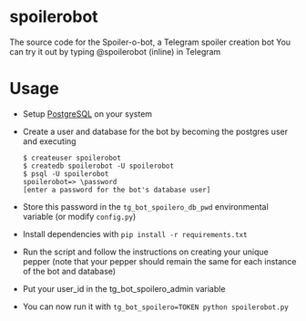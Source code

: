 # spoilerobot
The source code for the Spoiler-o-bot, a Telegram spoiler creation bot
You can try it out by typing @spoilerobot (inline) in Telegram


# Usage
- Setup [PostgreSQL](https://www.postgresql.org/) on your system  
- Create a user and database for the bot by becoming the postgres user and executing

      $ createuser spoilerobot
      $ createdb spoilerobot -U spoilerobot
      $ psql -U spoilerobot
      spoilerobot=> \password
      [enter a password for the bot's database user]

- Store this password in the `tg_bot_spoilero_db_pwd` environmental variable (or modify `config.py`)
- Install dependencies with `pip install -r requirements.txt`
- Run the script and follow the instructions on creating your unique pepper (note that your pepper should remain the same for each instance of the bot and database)

- Put your user_id in the tg_bot_spoilero_admin variable  
- You can now run it with `tg_bot_spoilero=TOKEN python spoilerobot.py`
